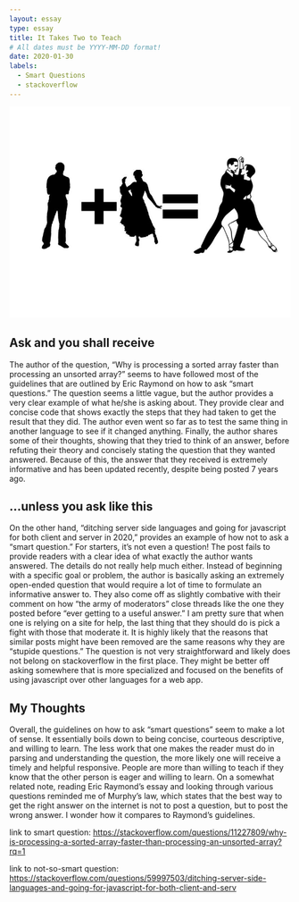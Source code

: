 ```yaml
---
layout: essay
type: essay
title: It Takes Two to Teach
# All dates must be YYYY-MM-DD format!
date: 2020-01-30
labels:
  - Smart Questions
  - stackoverflow
---
```

<div class="ui medium rounded images">
  <img class="ui image" src="../images/tango.jpg">
</div>

## Ask and you shall receive
  The author of the question, “Why is processing a sorted array faster than processing an unsorted array?” seems to have followed most of the guidelines that are outlined by Eric Raymond on how to ask “smart questions.” The question seems a little vague, but the author provides a very clear example of what he/she is asking about. They provide clear and concise code that shows exactly the steps that they had taken to get the result that they did. The author even went so far as to test the same thing in another language to see if it changed anything. Finally, the author shares some of their thoughts, showing that they tried to think of an answer, before refuting their theory and concisely stating the question that they wanted answered. Because of this, the answer that they received is extremely informative and has been updated recently, despite being posted 7 years ago.
## ...unless you ask like this 
  On the other hand, “ditching server side languages and going for javascript for both client and server in 2020,” provides an example of how not to ask a “smart question.” For starters, it’s not even a question! The post fails to provide readers with a clear idea of what exactly the author wants answered. The details do not really help much either. Instead of beginning with a specific goal or problem, the author is basically asking an extremely open-ended question that would require a lot of time to formulate an informative answer to. They also come off as slightly combative with their comment on how “the army of moderators” close threads like the one they posted before “ever getting to a useful answer.” I am pretty sure that when one is relying on a site for help, the last thing that they should do is pick a fight with those that moderate it. It is highly likely that the reasons that similar posts might have been removed are the same reasons why they are “stupide questions.”  The question is not very straightforward and likely does not belong on stackoverflow in the first place. They might be better off asking somewhere that is more specialized and focused on the benefits of using javascript over other languages for a web app.
## My Thoughts
  Overall, the guidelines on how to ask “smart questions” seem to make a lot of sense. It essentially boils down to being concise, courteous descriptive, and willing to learn. The less work that one makes the reader must do in parsing and understanding the question, the more likely one will receive a timely and helpful responsive. People are more than willing to teach if they know that the other person is eager and willing to learn. On a somewhat related note, reading Eric Raymond’s essay and looking through various questions reminded me of Murphy’s law, which states that the best way to get the right answer on the internet is not to post a question, but to post the wrong answer. I wonder how it compares to Raymond’s guidelines. 

link to smart question: https://stackoverflow.com/questions/11227809/why-is-processing-a-sorted-array-faster-than-processing-an-unsorted-array?rq=1

link to not-so-smart question: https://stackoverflow.com/questions/59997503/ditching-server-side-languages-and-going-for-javascript-for-both-client-and-serv
